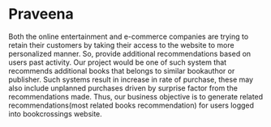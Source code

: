 # Praveena
Both the online entertainment and e-commerce companies are trying to retain their customers by taking their access to the website to more personalized manner. So, provide additional recommendations based on users past activity. Our project would be one of such system that recommends additional books that belongs to similar bookauthor or publisher. Such systems result in increase in rate of purchase, these may also include unplanned purchases driven by surprise factor from the recommendations made.  Thus, our business objective is to generate related recommendations(most related books recommendation) for users logged into bookcrossings website.
